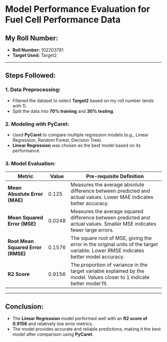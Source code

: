 # Model Performance Evaluation for Fuel Cell Performance Data

## My Roll Number:
- **Roll Number:** 102203781
- **Target Used:** Target2

---

## Steps Followed:

### 1. **Data Preprocessing:**
   - Filtered the dataset to select **Target2** based on my roll number (ends with 1).
   - Split the data into **70% training** and **30% testing**.

### 2. **Modeling with PyCaret:**
   - Used **PyCaret** to compare multiple regression models (e.g., Linear Regression, Random Forest, Decision Tree).
   - **Linear Regression** was chosen as the best model based on its performance.

### 3. **Model Evaluation:**

| Metric                | Value      | Pre-requisite Definition                                                                                 |
|-----------------------|------------|-----------------------------------------------------------------------------------------------------------|
| **Mean Absolute Error (MAE)** | 0.125      | Measures the average absolute difference between predicted and actual values. Lower MAE indicates better accuracy. |
| **Mean Squared Error (MSE)**  | 0.0248     | Measures the average squared difference between predicted and actual values. Smaller MSE indicates fewer large errors. |
| **Root Mean Squared Error (RMSE)** | 0.1576     | The square root of MSE, giving the error in the original units of the target variable. Lower RMSE indicates better model accuracy. |
| **R2 Score**           | 0.9156     | The proportion of variance in the target variable explained by the model. Values closer to 1 indicate better model fit. |

---

## Conclusion:
- The **Linear Regression** model performed well with an **R2 score of 0.9156** and relatively low error metrics.
- The model provides accurate and reliable predictions, making it the best model after comparison using **PyCaret**.
